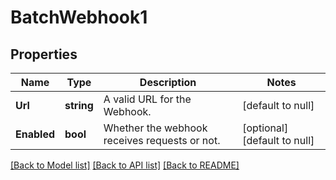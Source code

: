 # BatchWebhook1

## Properties
Name | Type | Description | Notes
------------ | ------------- | ------------- | -------------
**Url** | **string** | A valid URL for the Webhook. | [default to null]
**Enabled** | **bool** | Whether the webhook receives requests or not. | [optional] [default to null]

[[Back to Model list]](../README.md#documentation-for-models) [[Back to API list]](../README.md#documentation-for-api-endpoints) [[Back to README]](../README.md)


